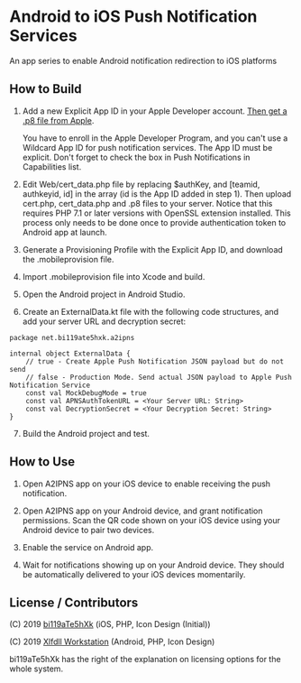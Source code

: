 # Android to iOS Push Notification Services
An app series to enable Android notification redirection to iOS platforms

## How to Build

1. Add a new Explicit App ID in your Apple Developer account. [Then get a .p8 file from Apple](https://developer.apple.com/documentation/usernotifications/setting_up_a_remote_notification_server/establishing_a_token-based_connection_to_apns).

    You have to enroll in the Apple Developer Program, and you can't use a Wildcard App ID for push notification services. The App ID must be explicit. Don't forget to check the box in Push Notifications in Capabilities list.

2. Edit Web/cert_data.php file by replacing $authKey, and [teamid, authkeyid, id] in the array (id is the App ID added in step 1). Then upload cert.php, cert_data.php and .p8 files to your server. Notice that this requires PHP 7.1 or later versions with OpenSSL extension installed. This process only needs to be done once to provide authentication token to Android app at launch.

3. Generate a Provisioning Profile with the Explicit App ID, and download the .mobileprovision file.

4. Import .mobileprovision file into Xcode and build.

5. Open the Android project in Android Studio.

6. Create an ExternalData.kt file with the following code structures, and add your server URL and decryption secret:

```
package net.bi119ate5hxk.a2ipns

internal object ExternalData {
    // true - Create Apple Push Notification JSON payload but do not send
    // false - Production Mode. Send actual JSON payload to Apple Push Notification Service
    const val MockDebugMode = true
    const val APNSAuthTokenURL = <Your Server URL: String>
    const val DecryptionSecret = <Your Decryption Secret: String>
}
```

7. Build the Android project and test.


## How to Use

1. Open A2IPNS app on your iOS device to enable receiving the push notification.

2. Open A2IPNS app on your Android device, and grant notification permissions. Scan the QR code shown on your iOS device using your Android device to pair two devices.

3. Enable the service on Android app.

4. Wait for notifications showing up on your Android device. They should be automatically delivered to your iOS devices momentarily.

## License / Contributors

(C) 2019 [bi119aTe5hXk](https://blog.bi119ate5hxk.net) (iOS, PHP, Icon Design (Initial))

(C) 2019 [Xlfdll Workstation](https://xlfdll.github.io) (Android, PHP, Icon Design)

bi119aTe5hXk has the right of the explanation on licensing options for the whole system.
